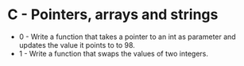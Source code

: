 # C - Pointers, arrays and strings

- 0 - Write a function that takes a pointer to an int as parameter and updates the value it points to to 98.
- 1 - Write a function that swaps the values of two integers.


